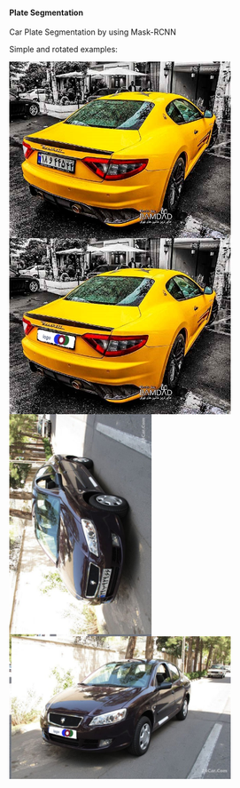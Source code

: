 <h4>Plate Segmentation</h4>
<p>
Car Plate Segmentation by using Mask-RCNN
 </p>
 <p>Simple and rotated examples:</p>
 <p>
<img src="input/car2.jpg" width=400 align="left"/>
<img src="output/car2.jpg" width=400 align="left"/>
</p>
<p>
<img src="input/car1.jpg" height=400 align="left"/>
<img src="output/car1.jpg" width=400 align="left"/>
  </p>
